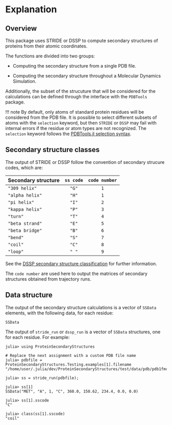 # Explanation

## Overview

This package uses STRIDE or DSSP to compute secondary structures of proteins from their atomic coordinates.

The functions are divided into two groups: 

- Computing the secondary structure from a single PDB file.

- Computing the secondary structure throughout a Molecular Dynamics Simulation.

Additionally, the subset of the strucuture that will be considered for the calculations can be 
defined through the interface with the `PDBTools` package.

!!! note
    By default, only atoms of standard protein residues will be considered from the PDB file. It 
    is possible to select different subsets of atoms with the `selection` keyword, but then `STRIDE`
    or `DSSP` may fail with internal errors if the residue or atom types are not recognized. 
    The `selection` keyword follows the [PDBTools.jl selection syntax](https://m3g.github.io/PDBTools.jl/stable/selections/).

## Secondary structure classes

The output of STRIDE or DSSP follow the convention of secondary strucure codes, which are:

| Secondary structure | `ss code`    |`code number` |
|---------------------|:------------:|:------------:|
| `"309 helix"`       | `"G"`        | `1`          | 
| `"alpha helix"`     | `"H"`        | `1`          |
| `"pi helix"`        | `"I"`        | `2`          |
| `"kappa helix"`     | `"P"`        | `3`          |
| `"turn"`            | `"T"`        | `4`          |
| `"beta strand"`     | `"E"`        | `5`          |
| `"beta bridge"`     | `"B"`        | `6`          |
| `"bend"`            | `"S"`        | `7`          |
| `"coil"`            | `"C"`        | `8`          |
| `"loop"`            | `" "`        | `9`         |

See the [DSSP secondary structure classification](https://pdb-redo.eu/dssp/about) for further information.

The `code number` are used here to output the matrices of secondary structures obtained
from trajectory runs. 

## Data structure

The output of the secondary structure calculations is a vector of `SSData` elements, with the following data, for each residue:

```@docs
SSData
```

The output of `stride_run` or `dssp_run` is a vector of `SSData` structures, one for each residue. For example: 

```julia-repl
julia> using ProteinSecondaryStructures

# Replace the next assignment with a custom PDB file name
julia> pdbfile = ProteinSecondaryStructures.Testing.examples[1].filename
"/home/user/.julia/dev/ProteinSecondaryStructures/test/data/pdb/pdb1fmc.pdb"

julia> ss = stride_run(pdbfile);

julia> ss[1]
SSData("MET", "A", 1, "C", 360.0, 150.62, 234.4, 0.0, 0.0)

julia> ss[1].sscode
"C"

julia> class(ss[1].sscode)
"coil"
```



